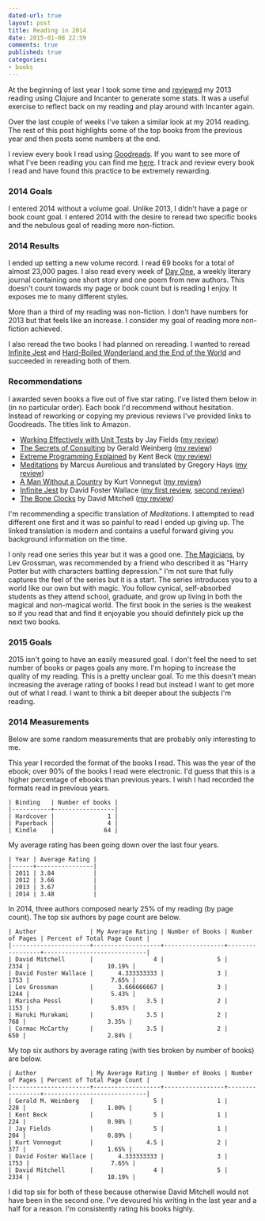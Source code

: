```yaml
---
dated-url: true
layout: post
title: Reading in 2014
date: 2015-01-08 22:59
comments: true
published: true
categories:
- books
---
```


At the beginning of last year I took some time and [reviewed](http://jakemccrary.com/blog/2014/01/01/using-incanter-to-review-my-2013-reading/) my 2013 reading using Clojure and Incanter to generate some stats.
It was a useful exercise to reflect back on my reading and play around with Incanter again.

Over the last couple of weeks I've taken a similar look at my 2014 reading.
The rest of this post highlights some of the top books from the previous year and then posts some numbers at the end.

I review every book I read using [Goodreads](https://www.goodreads.com/).
If you want to see more of what I've been reading you can find me [here](https://www.goodreads.com/user/show/3431614-jake-mccrary).
I track and review every book I read and have found this practice to be extremely rewarding.

### 2014 Goals ###

I entered 2014 without a volume goal.
Unlike 2013, I didn't have a page or book count goal.
I entered 2014 with the desire to reread two specific books and the nebulous goal of reading more non-fiction.

### 2014 Results ###

I ended up setting a new volume record.
I read 69 books for a total of almost 23,000 pages.
I also read every week of [Day One](http://www.amazon.com/gp/product/B00FDWVIHO), a weekly literary journal containing one short story and one poem from new authors.
This doesn't count towards my page or book count but is reading I enjoy.
It exposes me to many different styles.

More than a third of my reading was non-fiction.
I don't have numbers for 2013 but that feels like an increase.
I consider my goal of reading more non-fiction achieved.

I also reread the two books I had planned on rereading.
I wanted to reread [Infinite Jest](http://www.amazon.com/gp/product/B000S1M9LY) and [Hard-Boiled Wonderland and the End of the World](http://www.amazon.com/Hard-Boiled-Wonderland-World-Haruki-Murakami-ebook/dp/B004AP9W1O/ref=sr_1_1?ie=UTF8&qid=1420159468&sr=8-1&keywords=a+hard+boiled+wonderland) and succeeded in rereading both of them.

### Recommendations ###

I awarded seven books a five out of five star rating.
I've listed them below in (in no particular order).
Each book I'd recommend without hesitation.
Instead of reworking or copying my previous reviews I've provided links to Goodreads.
The titles link to Amazon.

* [Working Effectively with Unit Tests](http://www.amazon.com/gp/product/B00QS2HXUO) by Jay Fields ([my review](https://www.goodreads.com/review/show/984963558))
* [The Secrets of Consulting](http://www.amazon.com/gp/product/B004J35LHQ) by Gerald Weinberg ([my review](https://www.goodreads.com/review/show/519452572))
* [Extreme Programming Explained](http://www.amazon.com/gp/product/B00N1ZN6C0) by Kent Beck ([my review](https://www.goodreads.com/review/show/1119479193))
* [Meditations](http://www.amazon.com/gp/product/B000FC1JAI) by Marcus Aurelious and translated by Gregory Hays ([my review](https://www.goodreads.com/review/show/998010207))
* [A Man Without a Country](http://www.amazon.com/gp/product/B000QUELZ4) by Kurt Vonnegut ([my review](https://www.goodreads.com/review/show/93929432))
* [Infinite Jest](http://www.amazon.com/gp/product/B000S1M9LY) by David Foster Wallace ([my first review](https://www.goodreads.com/review/show/509610965), [second review](https://www.goodreads.com/review/show/880349659))
* [The Bone Clocks](http://www.amazon.com/gp/product/B00IHMF9KE) by David Mitchell ([my review](https://www.goodreads.com/review/show/1030027657))

I'm recommending a specific translation of _Meditations_.
I attempted to read different one first and it was so painful to read I ended up giving up.
The linked translation is modern and contains a useful forward giving you background information on the time.

I only read one series this year but it was a good one.
[The Magicians](http://www.amazon.com/gp/bookseries/B00HUQBPWE), by Lev Grossman, was recommended by a friend who described it as "Harry Potter but with characters battling depression." I'm not sure that fully captures the feel of the series but it is a start.
The series introduces you to a world like our own but with magic.
You follow cynical, self-absorbed students as they attend school, graduate, and grow up living in both the magical and non-magical world.
The first book in the series is the weakest so if you read that and find it enjoyable you should definitely pick up the next two books.

### 2015 Goals ###

2015 isn't going to have an easily measured goal.
I don't feel the need to set number of books or pages goals any more.
I'm hoping to increase the quality of my reading.
This is a pretty unclear goal.
To me this doesn't mean increasing the average rating of books I read but instead I want to get more out of what I read.
I want to think a bit deeper about the subjects I'm reading.

### 2014 Measurements ###

Below are some random measurements that are probably only interesting to me.

This year I recorded the format of the books I read.
This was the year of the ebook; over 90% of the books I read were electronic.
I'd guess that this is a higher percentage of ebooks than previous years.
I wish I had recorded the formats read in previous years.

```
| Binding   | Number of books |
|-----------+-----------------|
| Hardcover |               1 |
| Paperback |               4 |
| Kindle    |              64 |
```

My average rating has been going down over the last four years.

```
| Year | Average Rating |
|------+----------------|
| 2011 | 3.84           |
| 2012 | 3.66           |
| 2013 | 3.67           |
| 2014 | 3.48           |
```

In 2014, three authors composed nearly 25% of my reading (by page count).
The top six authors by page count are below.

```
| Author               | My Average Rating | Number of Books | Number of Pages | Percent of Total Page Count |
|----------------------+-------------------+-----------------+-----------------+-----------------------------|
| David Mitchell       |                 4 |               5 |            2334 |                      10.19% |
| David Foster Wallace |       4.333333333 |               3 |            1753 |                       7.65% |
| Lev Grossman         |       3.666666667 |               3 |            1244 |                       5.43% |
| Marisha Pessl        |               3.5 |               2 |            1153 |                       5.03% |
| Haruki Murakami      |               3.5 |               2 |             768 |                       3.35% |
| Cormac McCarthy      |               3.5 |               2 |             650 |                       2.84% |
```

My top six authors by average rating (with ties broken by number of books) are below.

```
| Author               | My Average Rating | Number of Books | Number of Pages | Percent of Total Page Count |
|----------------------+-------------------+-----------------+-----------------+-----------------------------|
| Gerald M. Weinberg   |                 5 |               1 |             228 |                       1.00% |
| Kent Beck            |                 5 |               1 |             224 |                       0.98% |
| Jay Fields           |                 5 |               1 |             204 |                       0.89% |
| Kurt Vonnegut        |               4.5 |               2 |             377 |                       1.65% |
| David Foster Wallace |       4.333333333 |               3 |            1753 |                       7.65% |
| David Mitchell       |                 4 |               5 |            2334 |                      10.19% |
```

I did top six for both of these because otherwise David Mitchell would not have been in the second one.
I've devoured his writing in the last year and a half for a reason.
I'm consistently rating his books highly.